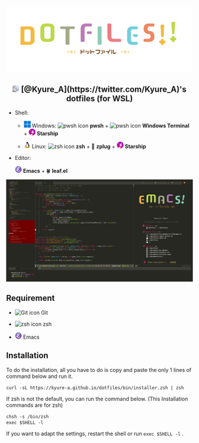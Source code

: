 ![banner](./assets/banner.png)

<div align="center">
	<h2>
		<img alt="Kyure_A icon" width="18px" src="https://github.com/Kyure-A/avatar/blob/master/kyure_a.jpg?raw=true"> [@Kyure_A](https://twitter.com/Kyure_A)'s dotfiles (for WSL)
	</h2>
</div>

- Shell:
	- <img alt="Windows Icon" width="18px" src="https://raw.githubusercontent.com/github/explore/379d49236d826364be968345e0a085d044108cff/topics/windows/windows.png" /> Windows: <img alt="pwsh icon" width="18px" src="https://learn.microsoft.com/ja-jp/powershell/media/index/ps_black_128.svg"> **pwsh** + <img alt="pwsh icon" width="18px" src="https://upload.wikimedia.org/wikipedia/commons/5/51/Windows_Terminal_logo.svg"> **Windows Terminal** + <img alt="Starship icon" width="18px" src="https://raw.githubusercontent.com/starship/starship/master/media/icon.png"> **Starship**
	
	- <img alt="Linux Icon" width="18px" src="https://raw.githubusercontent.com/github/explore/80688e429a7d4ef2fca1e82350fe8e3517d3494d/topics/linux/linux.png" /> Linux: <img alt="zsh icon" width="18px" src="https://www.zsh.org/favicon.ico"> **zsh** + 🌺 **zplug** + <img alt="Starship icon" width="18px" src="https://raw.githubusercontent.com/starship/starship/master/media/icon.png"> **Starship**

- Editor:

  <img alt="Emacs Icon" width="18px" src="https://raw.githubusercontent.com/github/explore/80688e429a7d4ef2fca1e82350fe8e3517d3494d/topics/emacs/emacs.png" /> **Emacs** + 🍀 **leaf.el**

![Emacs Screen Shot](./assets/emacs_screenshot.png)

## Requirement
- <img alt="Git icon" width="18px" src="https://git-scm.com/favicon.ico"> Git
  
- <img alt="zsh icon" width="18px" src="https://www.zsh.org/favicon.ico"> zsh

- <img alt="Emacs Icon" width="18px" src="https://raw.githubusercontent.com/github/explore/80688e429a7d4ef2fca1e82350fe8e3517d3494d/topics/emacs/emacs.png" /> Emacs

## Installation

To do the installation, all you have to do is copy and paste the only 1 lines of command below and run it.

```
curl -sL https://kyure-a.github.io/dotfiles/bin/installer.zsh | zsh
```

If zsh is not the default, you can run the command below. (This Installation commands are for zsh)

```
chsh -s /bin/zsh
exec $SHELL -l
```

If you want to adapt the settings, restart the shell or run `exec $SHELL -l` .
